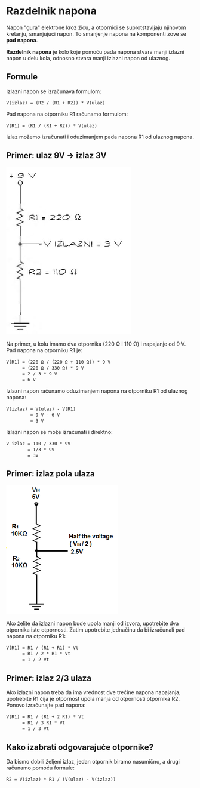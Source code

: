 # Razdelnik napona

Napon "gura" elektrone kroz žicu, a otpornici se suprotstavljaju njihovom kretanju, smanjujući napon. To smanjenje napona na komponenti zove se **pad napona**. 

**Razdelnik napona** je kolo koje pomoću pada napona stvara manji izlazni napon u delu kola, odnosno stvara manji izlazni napon od ulaznog.

## Formule

Izlazni napon se izračunava formulom:

```
V(izlaz) = (R2 / (R1 + R2)) * V(ulaz)
```

Pad napona na otporniku R1 računamo formulom:

```
V(R1) = (R1 / (R1 + R2)) * V(ulaz)
```

Izlaz možemo izračunati i oduzimanjem pada napona R1 od ulaznog napona.

## Primer: ulaz 9V -> izlaz 3V

![](slike/razdelnik-napona.jpg)

Na primer, u kolu imamo dva otpornika (220 Ω i 110 Ω) i napajanje od 9 V. Pad napona na otporniku R1 je:

```
V(R1) = (220 Ω / (220 Ω + 110 Ω)) * 9 V
      = (220 Ω / 330 Ω) * 9 V 
      = 2 / 3 * 9 V 
      = 6 V
```

Izlazni napon računamo oduzimanjem napona na otporniku R1 od ulaznog napona:

```
V(izlaz) = V(ulaz) - V(R1)
         = 9 V - 6 V
         = 3 V
```

Izlazni napon se može izračunati i direktno:

```
V izlaz = 110 / 330 * 9V
        = 1/3 * 9V
        = 3V
```

## Primer: izlaz pola ulaza

![](slike/podela-napona-na-pola.png)

Ako želite da izlazni napon bude upola manji od izvora, upotrebite dva otpornika iste otpornosti. Zatim upotrebite jednačinu da bi izračunali pad napona na otporniku R1:

```
V(R1) = R1 / (R1 + R1) * Vt
      = R1 / 2 * R1 * Vt
      = 1 / 2 Vt
```

## Primer: izlaz 2/3 ulaza

Ako izlazni napon treba da ima vrednost dve trećine napona napajanja, upotrebite R1 čija je otpornost upola manja od otpornosti otpornika R2. Ponovo izračunajte pad napona:
```
V(R1) = R1 / (R1 + 2 R1) * Vt
      = R1 / 3 R1 * Vt
      = 1 / 3 Vt
```

## Kako izabrati odgovarajuće otpornike?

Da bismo dobili željeni izlaz, jedan otpornik biramo nasumično, a drugi računamo pomoću formule:

```
R2 = V(izlaz) * R1 / (V(ulaz) - V(izlaz))
```
